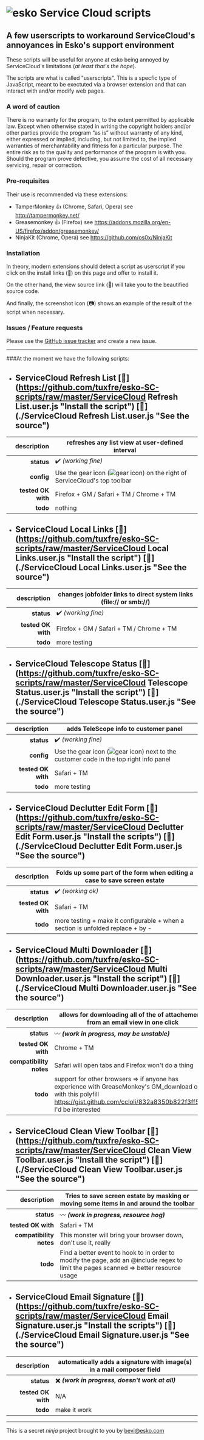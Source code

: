 ![esko](https://www.esko.com/design/esko/img/logo-esko-new.png "Esko") Service Cloud scripts
====== 
## A few userscripts  to workaround ServiceCloud's annoyances in Esko's support environment ##

These scripts will be useful for anyone at esko being annoyed by ServiceCloud's limitations (_at least that's the hope_).

The scripts are what is called "userscripts". This is a specfic type of JavaScript, meant to be exectuted via a browser extension and that can interact with and/or modify web pages.

### A word of caution
There is no warranty for the program, to the extent permitted by applicable law. Except when otherwise stated in writing the copyright holders and/or other parties provide the program “as is” without warranty of any kind, either expressed or implied, including, but not limited to, the implied warranties of merchantability and fitness for a particular purpose. The entire risk as to the quality and performance of the program is with you. Should the program prove defective, you assume the cost of all necessary servicing, repair or correction.


### Pre-requisites
Their use is recommended via these extensions:
+ TamperMonkey :thumbsup: (Chrome, Safari, Opera) see http://tampermonkey.net/
+ Greasemonkey :thumbsup: (Firefox) see https://addons.mozilla.org/en-US/firefox/addon/greasemonkey/
+ NinjaKit (Chrome, Opera) see https://github.com/os0x/NinjaKit

### Installation
In theory, modern extensions should detect a script as userscript if you click on the install links (:floppy_disk:) on this page and offer to install it.

On the other hand, the view source link (:page_with_curl:) will take you to the beautified source code.

And finally, the screenshot icon (:camera:) shows an example of the result of the script when necessary.

### Issues / Feature requests
Please use the [GitHub issue tracker](https://github.com/tuxfre/esko-SC-scripts/issues/new "GitHub issue tracker") and create a new issue.

***

###At the moment we have the following scripts:
+ ServiceCloud Refresh List [:floppy_disk:](https://github.com/tuxfre/esko-SC-scripts/raw/master/ServiceCloud Refresh List.user.js "Install the script") [:page_with_curl:](./ServiceCloud Refresh List.user.js "See the source")
  ------
 | **description** | refreshes any list view at user-defined interval |
 | ---: | --- |
 | **status** | :heavy_check_mark: _(working fine)_ |
 | **config** | Use the gear icon (![gear icon](https://documentation.cpanel.net/download/attachments/9895955/Gear%20Icon.png?version=4&modificationDate=1451940421609&api=v2 "Gear Icon")) on the right of ServiceCloud's top toolbar |
 | **tested OK with** | Firefox + GM / Safari + TM / Chrome + TM |
 | **todo**|  nothing |


+ ServiceCloud Local Links [:floppy_disk:](https://github.com/tuxfre/esko-SC-scripts/raw/master/ServiceCloud Local Links.user.js "Install the script") [:page_with_curl:](./ServiceCloud Local Links.user.js "See the source")
  ------
 | **description** | changes jobfolder links to direct system links (file:// or smb://) |
 | ---: | --- |
 | **status** | :heavy_check_mark: _(working fine)_ |
 | **tested OK with** | Firefox + GM / Safari + TM / Chrome + TM |
 | **todo**|  more testing |


+ ServiceCloud Telescope Status [:floppy_disk:](https://github.com/tuxfre/esko-SC-scripts/raw/master/ServiceCloud Telescope Status.user.js "Install the script") [:page_with_curl:](./ServiceCloud Telescope Status.user.js "See the source")
  ------
 | **description** | adds TeleScope info to customer panel |
 | ---: | --- |
 | **status** | :heavy_check_mark: _(working fine)_ |
 | **config** | Use the gear icon (![gear icon](https://documentation.cpanel.net/download/attachments/9895955/Gear%20Icon.png?version=4&modificationDate=1451940421609&api=v2 "Gear Icon")) next to the customer code in the top right info panel |
 | **tested OK with** | Safari + TM |
 | **todo**|  more testing |


+ ServiceCloud Declutter Edit Form [:floppy_disk:](https://github.com/tuxfre/esko-SC-scripts/raw/master/ServiceCloud Declutter Edit Form.user.js "Install the scripts") [:page_with_curl:](./ServiceCloud Declutter Edit Form.user.js "See the source")
  ------
 | **description** | Folds up some part of the form when editing a case to save screen estate |
 | ---: | --- |
 | **status** | :heavy_check_mark: _(working ok)_ |
 | **tested OK with** | Safari + TM |
 | **todo**| more testing + make it configurable + when a section is unfolded replace + by - |


+ ServiceCloud Multi Downloader [:floppy_disk:](https://github.com/tuxfre/esko-SC-scripts/raw/master/ServiceCloud Multi Downloader.user.js "Install the script") [:page_with_curl:](./ServiceCloud Multi Downloader.user.js "See the source")
  ------
 | **description** | allows for downloading all of the of attachements from an email view in one click |
 | ---: | --- |
 | **status** | :wavy_dash: _**(work in progress, may be unstable)**_  |
 | **tested OK with** | Chrome + TM |
 | **compatibility notes** | Safari will open tabs and Firefox won't do a thing |
 | **todo**|  support for other browsers => if anyone has experience with GreaseMonkey's GM_download or with this polyfill https://gist.github.com/ccloli/832a8350b822f3ff5094 I'd be interested |


+ ServiceCloud Clean View Toolbar [:floppy_disk:](https://github.com/tuxfre/esko-SC-scripts/raw/master/ServiceCloud Clean View Toolbar.user.js "Install the script") [:page_with_curl:](./ServiceCloud Clean View Toolbar.user.js "See the source")
  ------
 | **description** | Tries to save screen estate by masking or moving some items in and around the toolbar |
 | ---: | --- |
 | **status** | :wavy_dash: _**(work in progress, resource hog)**_  |
 | **tested OK with** | Safari + TM |
 | **compatibility notes** | This monster will bring your browser down, don't use it, really |
 | **todo**|  Find a better event to hook to in order to modify the page, add an @include regex to limit the pages scanned => better resource usage |


+ ServiceCloud Email Signature [:floppy_disk:](https://github.com/tuxfre/esko-SC-scripts/raw/master/ServiceCloud Email Signature.user.js "Install the scripts") [:page_with_curl:](./ServiceCloud Email Signature.user.js "See the source")
  ------
 | **description** | automatically adds a signature with image(s) in a mail composer field |
 | ---: | --- |
 | **status** | :heavy_multiplication_x: _**(work in progress, doesn't work at all)**_ |
 | **tested OK with** | N/A |
 | **todo**|  make it work |



***
  
  
  
This is a secret _ninja_ project brought to you by bevi@esko.com
